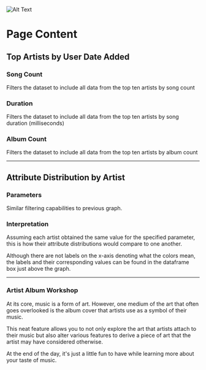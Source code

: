 ![Alt Text](https://media.giphy.com/media/2DFGpvrfCaL4DEU2Ph/giphy.gif)

# Page Content

## Top Artists by User Date Added

### Song Count
Filters the dataset to include all data from the top ten artists by song count

### Duration
Filters the dataset to include all data from the top ten artists by song duration (milliseconds)

### Album Count
Filters the dataset to include all data from the top ten artists by album count

---

## Attribute Distribution by Artist

### Parameters
Similar filtering capabilities to previous graph.

### Interpretation
Assuming each artist obtained the same value for the specified parameter, this is how their attribute distributions would compare to one another.

Although there are not labels on the x-axis denoting what the colors mean, the labels and their corresponding values can be found in the dataframe box just above the graph.

---

### Artist Album Workshop

At its core, music is a form of art. However, one medium of the art that often goes overlooked is the album cover that artists use as a symbol of their music.

This neat feature allows you to not only explore the art that artists attach to their music but also alter various features to derive a piece of art that the artist may have considered otherwise.

At the end of the day, it's just a little fun to have while learning more about your taste of music.
